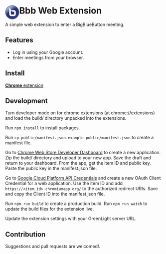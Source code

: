 # <img src="public/icons/icon_48.png" width="45" align="left"> Bbb Web Extension

A simple web extension to enter a BigBlueButton meeting.

## Features

- Log in using your Google account.
- Enter meetings from your browser.

## Install

[**Chrome** extension]() <!-- TODO: Add chrome extension link inside parenthesis -->

## Development
Turn developer mode on for chrome extensions (at chrome://extensions) and load the build/ directory unpacked into the extensions.

Run `npm install` to install packages.

Run `cp public/manifest.json.example public/manifest.json` to create a manifest file.

Go to [Chrome Web Store Developer Dashboard](https://chrome.google.com/webstore/developer/dashboard) to create a new application. Zip the build/ directory and upload to your new app. Save the draft and return to your dashboard. From the app, get the item ID and public key. Paste the public key in the manifest.json file. 

Go to [Google Cloud Platform API Credentials](https://console.cloud.google.com/apis/credentials) and create a new OAuth Client Credential for a web application. Use the item ID and add `https://<item_id>.chromiumapp.org/` to the authorized redirect URIs. Save and copy the Client ID into the manifest.json file.

Run `npm run build` to create a production build.
Run `npm run watch` to update the build files for the extension live.

Update the extension settings with your GreenLight server URL.

## Contribution

Suggestions and pull requests are welcomed!.

